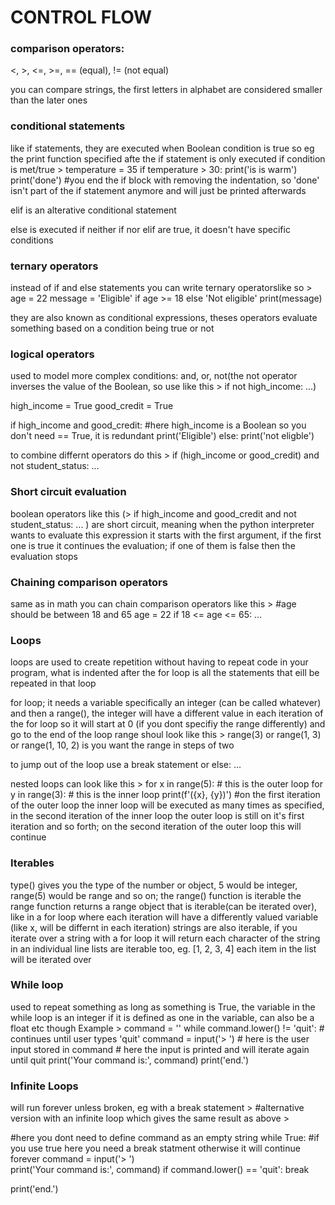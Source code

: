 # CONTROL FLOW	


### comparison operators:
<, >, <=, >=, == (equal), != (not equal)

you can compare strings, the first letters in alphabet are considered smaller than the later ones


### conditional statements
like if statements, they are executed when Boolean condition is true so eg the print function specified afte the if statement is only executed if condition is met/true >
temperature = 35
if temperature > 30:
	print('is is warm')
print('done')
#you end the if block with removing the indentation, so 'done' isn't part of the if statement anymore and will just be printed afterwards

elif is an alterative conditional statement

else is executed if neither if nor elif are true, it doesn't have specific conditions



### ternary operators
instead of if and else statements you can write ternary operatorslike so >
age = 22
message = 'Eligible' if age >= 18 else 'Not eligible'
print(message)

they are also known as conditional expressions, theses operators evaluate something based on a condition being true or not



### logical operators
used to model more complex conditions: and, or, not(the not operator inverses the value of the Boolean, so use like this > if not high_income: ...) 
>
high_income = True
good_credit = True

if high_income and good_credit:   #here high_income is a Boolean so you don't need == True, it is redundant
	print('Eligible')
else:
	print('not eligble')

to combine differnt operators do this > if (high_income or good_credit) and not student_status: ...



### Short circuit evaluation
boolean operators like this (> if high_income and good_credit and not student_status: ...
) are short circuit, meaning when the python interpreter wants to evaluate this expression it starts with the first argument, if the first one is true it continues the evaluation; if one of them is false then the evaluation stops 


### Chaining comparison operators
same as in math you can chain comparison operators like this >
#age should be between 18 and 65
age = 22
if 18 <= age <= 65: ...




### Loops
loops are used to create repetition without having to repeat code in your program, what is indented after the for loop is all the statements that eill be repeated in that loop 

for loop; it needs a variable specifically an integer (can be called whatever) and then a range(), the integer will have a different value in each iteration of the for loop so it will start at 0 (if you dont specifiy the range differently) and go to the end of the loop
range shoul look like this > range(3) or range(1, 3) or range(1, 10, 2) is you want the range in steps of two

to jump out of the loop use a break statement or else: ...


nested loops can look like this >
for x in range(5): # this is the outer loop
	for y in range(3): # this is the inner loop
		print(f'({x}, {y})')
#on the first iteration of the outer loop the inner loop will be executed as many times as specified, in the second iteration of the inner loop the outer loop is still on it's first iteration and so forth; on the second iteration of the outer loop this will continue 



### Iterables
type() gives you the type of the number or object, 5 would be integer, range(5) would be range and so on; 
the range() function is iterable the range function returns a range object that is iterable(can be iterated over), like in a for loop where each iteration will have a differently valued variable (like x, will be differnt in each iteration)
strings are also iterable, if you iterate over a string with a for loop it will return each character of the string in an individual line
lists are iterable too, eg. [1, 2, 3, 4] each item in the list will be iterated over




### While loop
used to repeat something as long as something is True, the variable in the while loop is an integer if it is defined as one in the variable, can also be a float etc though
Example >
command = ''
while command.lower() != 'quit':  # continues until user types 'quit'
    command = input('> ')  # here is the user input stored in command
    # here the input is printed and will iterate again until quit
    print('Your command is:', command)
print('end.')





### Infinite Loops
will run forever unless broken, eg with a break statement >
#alternative version with an infinite loop which gives the same result as above >

#here you dont need to define command as an empty string
while True: #if you use true here you need a break statment otherwise it will continue forever
    command = input('> ')  
    print('Your command is:', command)
    if command.lower() == 'quit':
        break

print('end.')